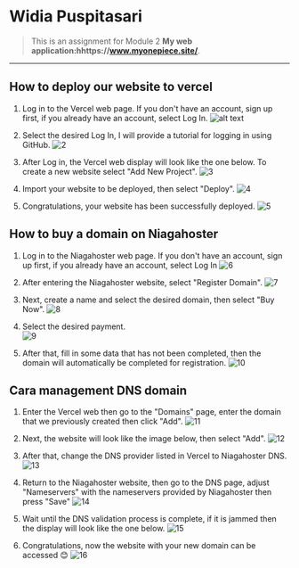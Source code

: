 # **Widia Puspitasari**

>This is an assignment for Module 2 **My web application:hhttps://www.myonepiece.site/**.
---

## How to deploy our website to vercel

1. Log in to the Vercel web page. If you don't have an account, sign up first, if you already have an account, select Log In.
![alt text](https://github.com/revou-fsse-3/module-2-widiapuspitasar/blob/main/assets/Readme/1.png?raw=true)

2. Select the desired Log In, I will provide a tutorial for logging in using GitHub.
![2](assets\Readme\2.png)

3. After Log in, the Vercel web display will look like the one below. To create a new website select "Add New Project".
![3](assets\Readme\3.png)

4. Import your website to be deployed, then select "Deploy".
![4](assets\Readme\4.png)

5. Congratulations, your website has been successfully deployed.
![5](assets\Readme\5.png)

## How to buy a domain on Niagahoster

1. Log in to the Niagahoster web page. If you don't have an account, sign up first, if you already have an account, select Log In
![6](assets\Readme\6.png)

2. After entering the Niagahoster website, select "Register Domain".
![7](assets\Readme\7.png)

3. Next, create a name and select the desired domain, then select "Buy Now".
![8](assets\Readme\8.png)

4. Select the desired payment.  
![9](assets\Readme\9.png)

5. After that, fill in some data that has not been completed, then the domain will automatically be completed for registration.
![10](assets\Readme\10.png)

## Cara management DNS domain

1. Enter the Vercel web then go to the "Domains" page, enter the domain that we previously created then click "Add".
![11](assets\Readme\11.png)

2. Next, the website will look like the image below, then select "Add".
![12](assets\Readme\12.png)

3. After that, change the DNS provider listed in Vercel to Niagahoster DNS.
![13](assets\Readme\13.png)

4. Return to the Niagahoster website, then go to the DNS page, adjust "Nameservers" with the nameservers provided by Niagahoster then press "Save"
![14](assets\Readme\14.png)

5. Wait until the DNS validation process is complete, if it is jammed then the display will look like the one below.
 ![15](assets\Readme\15.png)

 16. Congratulations, now the website with your new domain can be accessed 😊
  ![16](assets\Readme\16.png)
